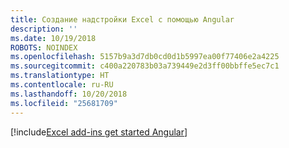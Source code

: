 ```yaml
---
title: Создание надстройки Excel с помощью Angular
description: ''
ms.date: 10/19/2018
ROBOTS: NOINDEX
ms.openlocfilehash: 5157b9a3d7db0cd0d1b5997ea00f77406e2a4225
ms.sourcegitcommit: c400a220783b03a739449e2d3ff00bbffe5ec7c1
ms.translationtype: HT
ms.contentlocale: ru-RU
ms.lasthandoff: 10/20/2018
ms.locfileid: "25681709"
---
```

[!include[Excel add-ins get started Angular](../includes/file-get-started-excel-angular.md)]
